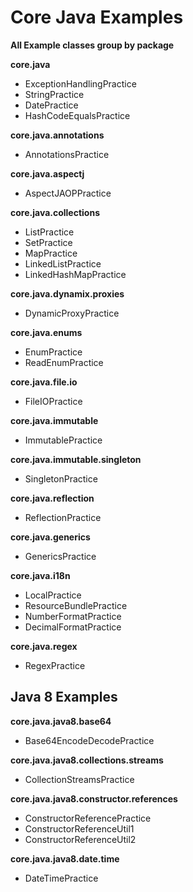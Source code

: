# Core Java Examples
**All Example classes group by package**

**core.java** 
- ExceptionHandlingPractice
- StringPractice
- DatePractice
- HashCodeEqualsPractice

**core.java.annotations**
- AnnotationsPractice

**core.java.aspectj**
- AspectJAOPPractice

**core.java.collections**
- ListPractice
- SetPractice
- MapPractice
- LinkedListPractice
- LinkedHashMapPractice

**core.java.dynamix.proxies**
- DynamicProxyPractice

**core.java.enums**
- EnumPractice
- ReadEnumPractice

**core.java.file.io**
- FileIOPractice

**core.java.immutable**
- ImmutablePractice

**core.java.immutable.singleton**
- SingletonPractice

**core.java.reflection**
- ReflectionPractice

**core.java.generics**
- GenericsPractice

**core.java.i18n**
- LocalPractice
- ResourceBundlePractice
- NumberFormatPractice
- DecimalFormatPractice

**core.java.regex**
- RegexPractice

## Java 8 Examples

**core.java.java8.base64**
- Base64EncodeDecodePractice

**core.java.java8.collections.streams**
- CollectionStreamsPractice

**core.java.java8.constructor.references**
- ConstructorReferencePractice
- ConstructorReferenceUtil1
- ConstructorReferenceUtil2

**core.java.java8.date.time**
- DateTimePractice
